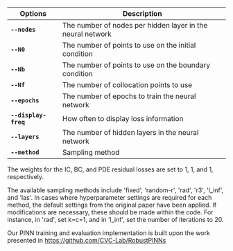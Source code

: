 | Options | Description|
|---|---|
|**`--nodes`**|      The number of nodes per hidden layer in the neural network|
|**`--N0`** |               The number of points to use on the initial condition|
|**`--Nb`** |               The number of points to use on the boundary condition|
|**`--Nf`** |             The number of collocation points to use||
|**`--epochs`**|       The number of epochs to train the neural network|
|**`--display-freq`**|  How often to display loss information|
|**`--layers`**| The number of hidden layers in the neural network|
|**`--method`**| Sampling method|

The weights for the IC, BC, and PDE residual losses are set to 1, 1, and 1, respectively.

The available sampling methods include 'fixed', 'random-r', 'rad', 'r3', 'l_inf', and 'las'. In cases where hyperparameter settings are required for each method, the default settings from the original paper have been applied. If modifications are necessary, these should be made within the code. For instance, in 'rad', set k=c=1, and in 'l_inf', set the number of iterations to 20.

Our PINN training and evaluation implementation is built upon the work presented in https://github.com/CVC-Lab/RobustPINNs